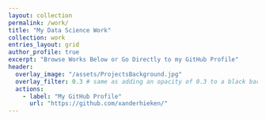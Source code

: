 ```yaml
---
layout: collection
permalink: /work/
title: "My Data Science Work"
collection: work
entries_layout: grid
author_profile: true
excerpt: "Browse Works Below or Go Directly to my GitHub Profile"
header:
  overlay_image: "/assets/ProjectsBackground.jpg"
  overlay_filter: 0.3 # same as adding an opacity of 0.3 to a black background
  actions:
    - label: "My GitHub Profile"
      url: "https://github.com/xanderhieken/"  
---
```


